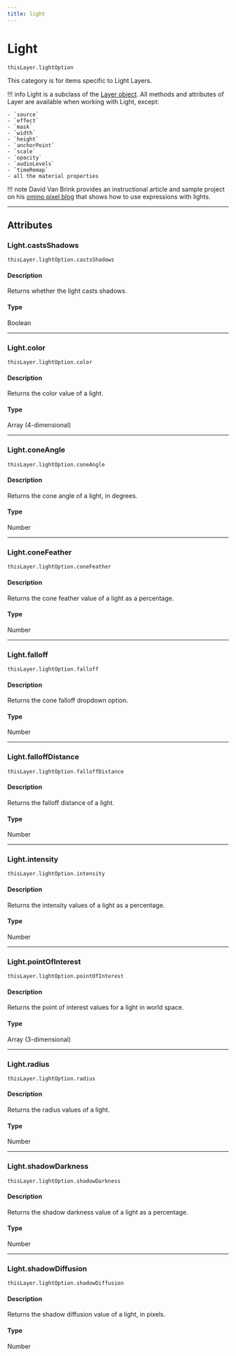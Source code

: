 ```yaml
---
title: light
---
```


# Light

`thisLayer.lightOption`

This category is for items specific to Light Layers.

!!! info
    Light is a subclass of the [Layer object](../../layer/layer). All methods and attributes of Layer are available when working with Light, except:

    - `source`
    - `effect`
    - `mask`
    - `width`
    - `height`
    - `anchorPoint`
    - `scale`
    - `opacity`
    - `audioLevels`
    - `timeRemap`
    - all the material properties

!!! note
    David Van Brink provides an instructional article and sample project on his [omino pixel blog](http://www.adobe.com/go/learn_ae_ominoflashing) that shows how to use expressions with lights.

---

## Attributes

### Light.castsShadows

`thisLayer.lightOption.castsShadows`

#### Description

Returns whether the light casts shadows.

#### Type

Boolean

---

### Light.color

`thisLayer.lightOption.color`

#### Description

Returns the color value of a light.

#### Type

Array (4-dimensional)

---

### Light.coneAngle

`thisLayer.lightOption.coneAngle`

#### Description

Returns the cone angle of a light, in degrees.

#### Type

Number

---

### Light.coneFeather

`thisLayer.lightOption.coneFeather`

#### Description

Returns the cone feather value of a light as a percentage.

#### Type

Number

---

### Light.falloff

`thisLayer.lightOption.falloff`

#### Description

Returns the cone falloff dropdown option.

#### Type

Number

---

### Light.falloffDistance

`thisLayer.lightOption.falloffDistance`

#### Description

Returns the falloff distance of a light.

#### Type

Number

---

### Light.intensity

`thisLayer.lightOption.intensity`

#### Description

Returns the intensity values of a light as a percentage.

#### Type

Number

---

### Light.pointOfInterest

`thisLayer.lightOption.pointOfInterest`

#### Description

Returns the point of interest values for a light in world space.

#### Type

Array (3-dimensional)

---

### Light.radius

`thisLayer.lightOption.radius`

#### Description

Returns the radius values of a light.

#### Type

Number

---

### Light.shadowDarkness

`thisLayer.lightOption.shadowDarkness`

#### Description

Returns the shadow darkness value of a light as a percentage.

#### Type

Number

---

### Light.shadowDiffusion

`thisLayer.lightOption.shadowDiffusion`

#### Description

Returns the shadow diffusion value of a light, in pixels.

#### Type

Number
